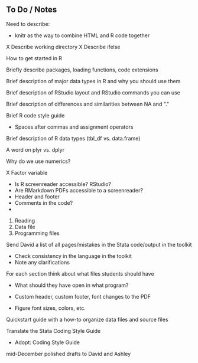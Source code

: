 ## To Do / Notes

Need to describe: 
- knitr as the way to combine HTML and R code together

X Describe working directory
X Describe ifelse

How to get started in R

Briefly describe packages, loading functions, code extensions

Brief description of major data types in R and why you should use them

Brief description of RStudio layout and RStudio commands you can use

Brief description of differences and similarities between NA and "."

Brief R code style guide
 - Spaces after commas and assignment operators

Brief description of R data types (tbl_df vs. data.frame)

A word on plyr vs. dplyr

Why do we use numerics?

X Factor variable

- Is R screenreader accessible? RStudio?
- Are RMarkdown PDFs accessible to a screenreader?
- Header and footer
- Comments in the code?
- 

1. Reading
2. Data file
3. Programming files

Send David a list of all pages/mistakes in the Stata code/output in the toolkit
- Check consistency in the language in the toolkit
- Note any clarifications 

For each section think about what files students should have
- What should they have open in what program?

- Custom header, custom footer, font changes to the PDF
- Figure font sizes, colors, etc.

Quickstart guide with a how-to organize data files and source files

Translate the Stata Coding Style Guide
- Adopt: Coding Style Guide

mid-December polished drafts to David and Ashley